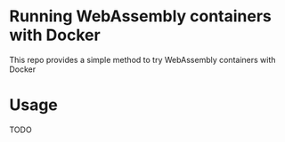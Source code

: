 # Running WebAssembly containers with Docker

This repo provides a simple method to try WebAssembly containers with Docker

# Usage

TODO